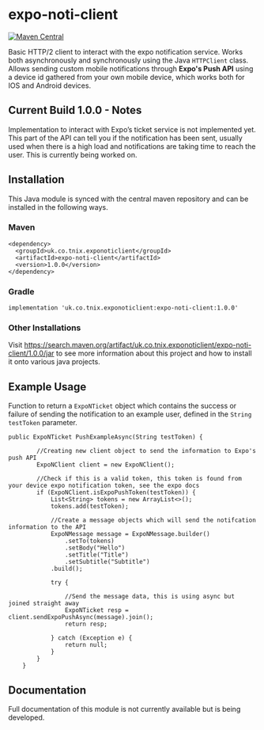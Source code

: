 # expo-noti-client 
[![Maven Central](https://img.shields.io/maven-central/v/uk.co.tnix.exponoticlient/expo-noti-client.svg?label=Maven%20Central)](https://search.maven.org/search?q=g:%22uk.co.tnix.exponoticlient%22%20AND%20a:%22expo-noti-client%22)

Basic HTTP/2 client to interact with the expo notification service. Works both asynchronously and synchronously using the Java `HTTPClient` class. Allows sending custom mobile notifications through **Expo's Push API** using a device id gathered from your own mobile device, which works both for IOS and Android devices.

## Current Build 1.0.0 - Notes
Implementation to interact with Expo’s ticket service is not implemented yet. This part of the API can tell you if the notification has been sent, usually used when there is a high load and notifications are taking time to reach the user. This is currently being worked on.

## Installation
This Java module is synced with the central maven repository and can be installed in the following ways.

### Maven
```
<dependency>
  <groupId>uk.co.tnix.exponoticlient</groupId>
  <artifactId>expo-noti-client</artifactId>
  <version>1.0.0</version>
</dependency>
```

### Gradle
```
implementation 'uk.co.tnix.exponoticlient:expo-noti-client:1.0.0'
```

### Other Installations
Visit https://search.maven.org/artifact/uk.co.tnix.exponoticlient/expo-noti-client/1.0.0/jar to see more information about this project and how to install it onto various java projects.

## Example Usage
Function to return a `ExpoNTicket` object which contains the success or failure of sending the notification to an example user, defined in the `String testToken` parameter.
```
public ExpoNTicket PushExampleAsync(String testToken) {

        //Creating new client object to send the information to Expo's push API
        ExpoNClient client = new ExpoNClient();

        //Check if this is a valid token, this token is found from your device expo notification token, see the expo docs
        if (ExpoNClient.isExpoPushToken(testToken)) {
            List<String> tokens = new ArrayList<>();
            tokens.add(testToken);

            //Create a message objects which will send the notifcation information to the API
            ExpoNMessage message = ExpoNMessage.builder()
                .setTo(tokens)
                .setBody("Hello")
                .setTitle("Title")
                .setSubtitle("Subtitle")
            .build();

            try {
            
                //Send the message data, this is using async but joined straight away
                ExpoNTicket resp = client.sendExpoPushAsync(message).join();
                return resp;
                
            } catch (Exception e) {
                return null;
            }
        }
    }
```
## Documentation
Full documentation of this module is not currently available but is being developed.

